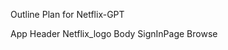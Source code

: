 Outline Plan for Netflix-GPT

App
    Header
        Netflix_logo
    Body
        SignInPage
        Browse